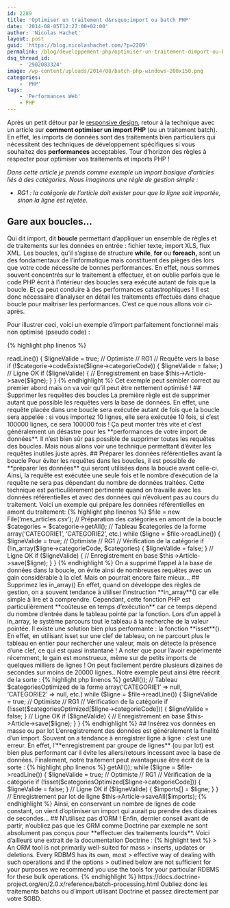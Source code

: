 ```yaml
---
id: 2289
title: 'Optimiser un traitement d&rsquo;import ou batch PHP'
date: '2014-08-05T12:27:00+02:00'
author: 'Nicolas Hachet'
layout: post
guid: 'https://blog.nicolashachet.com/?p=2289'
permalink: /blog/developpement-php/optimiser-un-traitement-dimport-ou-batch-php/
dsq_thread_id:
    - '2902083324'
image: /wp-content/uploads/2014/08/batch-php-windows-200x150.png
categories:
    - 'PHP'
tags:
    - 'Performances Web'
    - PHP
---
```


Après un petit détour par le [responsive design](https://blog.nicolashachet.com/ergonomie-design/les-frameworks-css-responsive-design/ "Les frameworks CSS responsive design"), retour à la technique avec un article sur **comment optimiser un import PHP** (ou un traitement batch). En effet, les imports de données sont des traitements bien particuliers qui nécessitent des techniques de développement spécifiques si vous souhaitez des **performances** acceptables. Tour d’horizon des règles à respecter pour optimiser vos traitements et imports PHP !

*Dans cette article je prends comme exemple un import basique d’articles liés à des catégories. Nous imaginons une règle de gestion simple :*

- *RG1 : la catégorie de l’article doit exister pour que la ligne soit importée, sinon la ligne est rejetée.*

## Gare aux boucles…

Qui dit import, dit **boucle** permettant d’appliquer un ensemble de règles et de traitements sur les données en entrée : fichier texte, import XLS, flux XML. Les boucles, qu’il s’agisse de structure **while**, **for** ou **foreach,** sont un des fondamentaux de l’informatique mais constituent des pièges dès lors que votre code nécessite de bonnes performances. En effet, nous sommes souvent concentrés sur le traitement à effectuer, et on oublie parfois que le code PHP écrit à l’intérieur des boucles sera exécuté autant de fois que la boucle. Et ça peut conduire à des performances catastrophiques ! Il est donc nécessaire d’analyser en détail les traitements effectués dans chaque boucle pour maîtriser les performances. C’est ce que nous allons voir ci-après.

Pour illustrer ceci, voici un exemple d’import parfaitement fonctionnel mais non optimisé (pseudo code) :

{% highlight php linenos %}  
<?php  
$file = new File(‘mes_articles.csv’);  
while ($ligne = $file->readLine()) {

 $ligneValide = true; // Optimiste

 // RG1  
 // Requête vers la base  
 if (!$categorie->codeExiste($ligne->categorieCode)) {  
 $ligneValide = false;  
 }

 // Ligne OK  
 if ($ligneValide) {  
 // Enregistrement en base  
 $this->Article->save($ligne);  
 }  
}  
{% endhighlight %}

Cet exemple peut sembler correct au premier abord mais on va voir qu’il peut être nettement optimisé !

## Supprimer les requêtes des boucles

La première règle est de supprimer autant que possible les requêtes vers la base de données. En effet, une requête placée dans une boucle sera exécutée autant de fois que la boucle sera appelée : si vous importez 10 lignes, elle sera exécutée 10 fois, si c’est 100000 lignes, ce sera 100000 fois ! Ça peut monter très vite et c’est généralement un désastre pour les **performances de votre import de données**. Il n’est bien sûr pas possible de supprimer toutes les requêtes des boucles. Mais nous allons voir une technique permettant d’éviter les requêtes inutiles juste après.

## Préparer les données référentielles avant la boucle

Pour éviter les requêtes dans les boucles, il est possible de **préparer les données** qui seront utilisées dans la boucle avant celle-ci. Ainsi, la requête est exécutée une seule fois et le nombre d’exécution de la requête ne sera pas dépendant du nombre de données traitées. Cette technique est particulièrement pertinente quand on travaille avec les données référentielles et avec des données qui n’évoluent pas au cours du traitement.

Voici un exemple qui prépare les données référentielles en amont du traitement:

{% highlight php linenos %}  
$file = new File(‘mes_articles.csv’);

// Préparation des catégories en amont de la boucle  
$categories = $categorie->getAll();  
// Tableau $categories de la forme array(‘CATEGORIE1’, ‘CATEGORIE2’, etc.)

while ($ligne = $file->readLine()) {

 $ligneValide = true; // Optimiste

 // RG1  
 // Vérification de la catégorie  
 if (!in_array($ligne->categorieCode, $categories) {  
 $ligneValide = false;  
 }

 // Ligne OK  
 if ($ligneValide) {  
 // Enregistrement en base  
 $this->Article->save($ligne);  
 }  
}  
{% endhighlight %}

On a supprimé l’appel à la base de données dans la boucle, on évite ainsi de nombreuses requêtes avec un gain considérable à la clef. Mais on pourrait encore faire mieux…

## Supprimez les in_array()

En effet, quand on développe des règles de gestion, on a souvent tendance à utiliser l’instruction **in_array**() car elle simple à lire et à comprendre. Cependant, cette fonction PHP est particulièrement **coûteuse en temps d’exécution** car ce temps dépend du nombre d’entrée dans le tableau pointé par la fonction. Lors d’un appel à in_array, le système parcours tout le tableau à la recherche de la valeur pointée.

Il existe une solution bien plus performante : la fonction **isset**(). En effet, en utilisant isset sur une clef de tableau, on ne parcourt plus le tableau en entier pour rechercher une valeur, mais on détecte la présence d’une clef, ce qui est quasi instantané !

A noter que pour l’avoir expérimenté récemment, le gain est monstrueux, même sur de petits imports de quelques milliers de lignes ! On peut facilement perdre plusieurs dizaines de secondes sur moins de 20000 lignes..

Notre exemple peut ainsi être réécrit de la sorte :

{% highlight php linenos %}  
<?php  
$file = new File(‘mes_articles.csv’);

// Préparation des catégories en amont de la boucle  
$categoriesOptimized = array_flip($categorie->getAll());  
// Tableau $categoriesOptimized de la forme array(‘CATEGORIE1’ => null, ‘CATEGORIE2’ => null, etc.)

while ($ligne = $file->readLine()) {

 $ligneValide = true; // Optimiste

 // RG1  
 // Vérification de la catégorie  
 if (!isset($categoriesOptimized[$ligne->categorieCode])) {  
 $ligneValide = false;  
 }

 // Ligne OK  
 if ($ligneValide) {  
 // Enregistrement en base  
 $this->Article->save($ligne);  
 }  
}  
{% endhighlight %}

## Insérez vos données en masse ou par lot

L’enregistrement des données est généralement la finalité d’un import. Souvent on a tendance à enregistrer ligne à ligne : c’est une erreur. En effet, l’**enregistrement par groupe de lignes** (ou par lot) est bien plus performant car il évite les allers/retours incessant avec la base de données.

Finalement, notre traitement peut avantageuse être écrit de la sorte :

{% highlight php linenos %}  
<?php  
$file = new File(‘mes_articles.csv’);  
$imports = array();

// Préparation des catégories en amont de la boucle  
// On passe le champ à vérifie en tant que clef  
$categoriesOptimized = array_flip($categorie->getAll());

while ($ligne = $file->readLine()) {

 $ligneValide = true; // Optimiste

 // RG1  
 // Vérification de la catégorie  
 if (!isset($categoriesOptimized[$ligne->categorieCode])) {  
 $ligneValide = false;  
 }

 // Ligne OK  
 if ($ligneValide) {  
 $imports[] = $ligne;  
 }  
}

// Enregistrement par lot de ligne  
$this->Article->saveAll($imports);  
{% endhighlight %}

Ainsi, en conservant un nombre de lignes de code constant, on vient d’optimiser un import qui aurait pu prendre des dizaines de secondes…

## N’utilisez pas d’ORM !

Enfin, dernier conseil avant de partir, n’oubliez pas que les ORM comme Doctrine par exemple ne sont absolument pas conçus pour **effectuer des traitements lourds**. Voici d’ailleurs une extrait de la documentation Doctrine :

{% highlight text %}
> An ORM tool is not primarily well-suited for mass  
> inserts, updates or deletions. Every RDBMS has its own, most  
> effective way of dealing with such operations and if the options  
> outlined below are not sufficient for your purposes we recommend you use the tools for your particular RDBMS for these bulk operations.
{% endhighlight %}


https://docs.doctrine-project.org/en/2.0.x/reference/batch-processing.html
Oubliez donc les traitements batchs ou d’import utilisant Doctrine et passez directement par votre SGBD.
